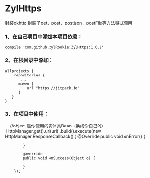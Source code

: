 # ZylHttps
封装okhttp 封装了get，post，postjson，postFile等方法链式调用

### 1、在自己项目中添加本项目依赖：

    compile 'com.github.zylRookie:ZylHttps:1.0.2'

### 2、在根目录中添加：

    allprojects {
        repositories {
           ...
          maven {
              url "https://jitpack.io"
          }
       }
    }
  
 ### 3、在项目中使用：

     //object 是你使用的实体类Bean（换成你自己的）
     HttpManager.get().url(url)
                .build().execute(new HttpManager.ResponseCallback<Object>() {
            @Override
            public void onError() {

            }

            @Override
            public void onSuccess(Object o) {

            }
        });
